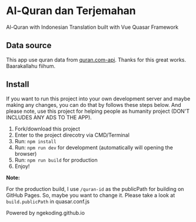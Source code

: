 # Al-Quran dan Terjemahan

Al-Quran with Indonesian Translation built with Vue Quasar Framework

## Data source

This app use quran data from [quran.com-api](https://github.com/quran/quran.com-api). Thanks for this great works. Baarakallahu fiihum.

## Install

If you want to run this project into your own development server and maybe making any changes, you can do that by follows these steps below. And please note, use this project for helping people as humanity project (DON'T INCLUDES ANY ADS TO THE APP).

1. Fork/download this project
2. Enter to the project direcotry via CMD/Terminal
3. Run: `npm install`
4. Run: `npm run dev` for development (automatically will opening the browser)
5. Run: `npm run build` for production
6. Enjoy!

**Note:** 

For the production build, I use `/quran-id` as the publicPath for building on GitHub Pages. So, maybe you want to change it. Please take a look at `build.publicPath` in quasar.conf.js 

Powered by ngekoding.github.io
